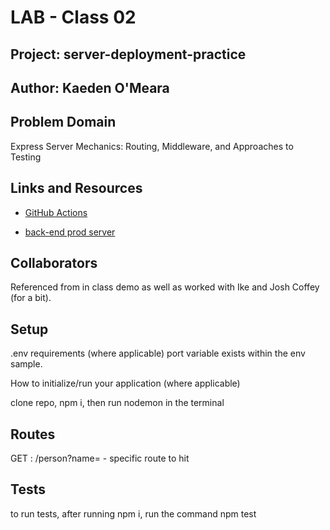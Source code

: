 # LAB - Class 02

## Project: server-deployment-practice

## Author: Kaeden O'Meara

## Problem Domain

Express Server Mechanics: Routing, Middleware, and Approaches to Testing

## Links and Resources

- [GitHub Actions]()

- [back-end prod server]()

## Collaborators

Referenced from in class demo as well as worked with Ike and Josh Coffey (for a bit).

## Setup

.env requirements (where applicable)
port variable exists within the env sample.

How to initialize/run your application (where applicable)

clone repo, npm i, then run nodemon in the terminal

## Routes

GET : /person?name= - specific route to hit

## Tests

to run tests, after running npm i, run the command npm test

